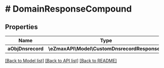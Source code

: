 # # DomainResponseCompound

## Properties

Name | Type | Description | Notes
------------ | ------------- | ------------- | -------------
**aObjDnsrecord** | **\eZmaxAPI\Model\CustomDnsrecordResponse[]** |  |

[[Back to Model list]](../../README.md#models) [[Back to API list]](../../README.md#endpoints) [[Back to README]](../../README.md)
